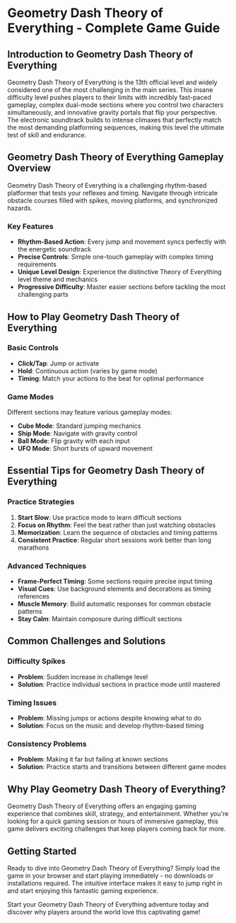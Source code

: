 # Geometry Dash Theory of Everything - Complete Game Guide

## Introduction to Geometry Dash Theory of Everything

Geometry Dash Theory of Everything is the 13th official level and widely considered one of the most challenging in the main series. This insane difficulty level pushes players to their limits with incredibly fast-paced gameplay, complex dual-mode sections where you control two characters simultaneously, and innovative gravity portals that flip your perspective. The electronic soundtrack builds to intense climaxes that perfectly match the most demanding platforming sequences, making this level the ultimate test of skill and endurance.

## Geometry Dash Theory of Everything Gameplay Overview

Geometry Dash Theory of Everything is a challenging rhythm-based platformer that tests your reflexes and timing. Navigate through intricate obstacle courses filled with spikes, moving platforms, and synchronized hazards.

### Key Features
- **Rhythm-Based Action**: Every jump and movement syncs perfectly with the energetic soundtrack
- **Precise Controls**: Simple one-touch gameplay with complex timing requirements
- **Unique Level Design**: Experience the distinctive Theory of Everything level theme and mechanics
- **Progressive Difficulty**: Master easier sections before tackling the most challenging parts

## How to Play Geometry Dash Theory of Everything

### Basic Controls
- **Click/Tap**: Jump or activate
- **Hold**: Continuous action (varies by game mode)
- **Timing**: Match your actions to the beat for optimal performance

### Game Modes
Different sections may feature various gameplay modes:
- **Cube Mode**: Standard jumping mechanics
- **Ship Mode**: Navigate with gravity control
- **Ball Mode**: Flip gravity with each input
- **UFO Mode**: Short bursts of upward movement

## Essential Tips for Geometry Dash Theory of Everything

### Practice Strategies
1. **Start Slow**: Use practice mode to learn difficult sections
2. **Focus on Rhythm**: Feel the beat rather than just watching obstacles
3. **Memorization**: Learn the sequence of obstacles and timing patterns
4. **Consistent Practice**: Regular short sessions work better than long marathons

### Advanced Techniques
- **Frame-Perfect Timing**: Some sections require precise input timing
- **Visual Cues**: Use background elements and decorations as timing references
- **Muscle Memory**: Build automatic responses for common obstacle patterns
- **Stay Calm**: Maintain composure during difficult sections

## Common Challenges and Solutions

### Difficulty Spikes
- **Problem**: Sudden increase in challenge level
- **Solution**: Practice individual sections in practice mode until mastered

### Timing Issues
- **Problem**: Missing jumps or actions despite knowing what to do
- **Solution**: Focus on the music and develop rhythm-based timing

### Consistency Problems
- **Problem**: Making it far but failing at known sections
- **Solution**: Practice starts and transitions between different game modes


## Why Play Geometry Dash Theory of Everything?

Geometry Dash Theory of Everything offers an engaging gaming experience that combines skill, strategy, and entertainment. Whether you're looking for a quick gaming session or hours of immersive gameplay, this game delivers exciting challenges that keep players coming back for more.

## Getting Started

Ready to dive into Geometry Dash Theory of Everything? Simply load the game in your browser and start playing immediately - no downloads or installations required. The intuitive interface makes it easy to jump right in and start enjoying this fantastic gaming experience.

Start your Geometry Dash Theory of Everything adventure today and discover why players around the world love this captivating game!